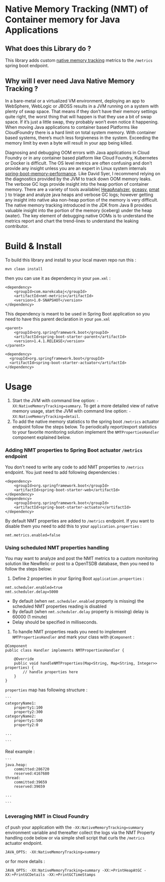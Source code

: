 ﻿# Native Memory Tracking (NMT) of Container memory for Java Applications

## What does this Library do ?
This library adds custom [native memory tracking](https://docs.oracle.com/javase/8/docs/technotes/guides/troubleshoot/tooldescr007.html) metrics to the `/metrics` spring boot endpoint.  

## Why will I ever need Java Native Memory Tracking ?

In a bare-metal  or a virtualized VM environment, deploying an app to WebSphere, WebLogic or JBOSS results in a JVM running on a system with plenty of swap space. That means if they don’t have their memory settings quite right, the worst thing that will happen is that they use a bit of swap space. If it’s just a little swap, they probably won’t even notice it happening. When moving Java applications to container based Platforms like CloudFoundry there is a hard limit on total system memory. With container based systems, there’s much less forgiveness in the system. Exceeding the memory limit by even a byte will result in your app being killed.

Diagnosing and debugging OOM errors with Java applications in Cloud Foundry or in any container based platform like Cloud Foundry, Kubernetes or Docker is difficult. The OS level metrics are often confusing and don't provide any insight unless you are an expert in Linux system internals [spring-boot-memory-performance](https://spring.io/blog/2015/12/10/spring-boot-memory-performance). Like David Syer, I recommend relying on the diagnostics provided by the JVM to track down OOM memory leaks. The verbose GC logs provide insight into the heap portion of container memory. There are a variety of tools available{ [HeapAnalyzer](http://www.eclipse.org/mat/), [gceasy](http://gceasy.io/), [pmat](http://ibm.co/1pUjktc) } to triage and analyze java heaps and verbose GC logs; however getting any insight into native aka non-heap portion of the memory is very difficult.  The native memory tracking introduced in the JDK from Java 8 provides valuable insight into the portion of the memory (iceberg) under the heap (water).  The key element of debugging native OOMs is to understand the metrics report and chart the trend-lines to understand the leaking contributor.

# Build & Install

To build this library and install to your local maven repo run this :

```
mvn clean install
```

then you can use it as dependency in your `pom.xml` :

```
<dependency>
    <groupId>com.marekcabaj</groupId>
    <artifactId>nmt-metrics</artifactId>
    <version>1.0-SNAPSHOT</version>
</dependency>
```

This dependency is meant to be used in Spring Boot application so you need to have this parent declaration in your `pom.xml`

```
<parent>
    <groupId>org.springframework.boot</groupId>
    <artifactId>spring-boot-starter-parent</artifactId>
    <version>1.4.1.RELEASE</version>
</parent>

<dependency>
  <groupId>org.springframework.boot</groupId>
  <artifactId>spring-boot-starter-actuator</artifactId>
</dependency>

```

# Usage

1. Start the JVM with command line option: `-XX:NativeMemoryTracking=summary`. To get a more detailed view of native memory usage, start the JVM with command line option: `-XX:NativeMemoryTracking=detail`.
2. To add the native memory statistics to the spring boot `/metrics` actuator endpoint follow the steps below. To periodically report/export statistics to your favorite monitoring solution implement the  `NMTPropertiesHandler` component explained below.


### Adding NMT properties to Spring Boot actuator `/metrics` endpoint

You don't need to write any code to add NMT properties to `/metrics` endpoint. You just need to add following dependencies :

```
<dependency>
    <groupId>org.springframework.boot</groupId>
    <artifactId>spring-boot-starter-web</artifactId>
</dependency>
<dependency>
    <groupId>org.springframework.boot</groupId>
    <artifactId>spring-boot-starter-actuator</artifactId>
</dependency>
```

By default NMT properties are added to `/metrics` endpoint. If you want to disable them you need to add this to your `application.properties` :

```
nmt.metrics.enabled=false
```


### Using scheduled NMT properties handling

You may want to analyze and post the NMT metrics to a  custom monitoring solution like NewRelic or post to a OpenTSDB database, then you need to follow the steps below:

1. Define 2 properties in your Spring Boot `application.properties` :

  ```
  nmt.scheduler.enabled=true
  nmt.scheduler.delay=5000
  ```

  * By default (when `nmt.scheduler.enabled` property is missing) the scheduled NMT properties reading is disabled
  * By default (when `nmt.scheduler.delay` property is missing) delay is 60000 (1 minute)
  * Delay should be specified in milliseconds.

1. To handle NMT properties reads you need to implement `NMTPropertiesHandler` and mark your class with `@Component` :

  ```
  @Component
  public class Handler implements NMTPropertiesHandler {

      @Override
      public void handleNMTProperties(Map<String, Map<String, Integer>> properties) {
          // handle properties here
      }
  }
  ```

  `properties` map has following structure :

    ```
    categoryName1:
    	property1:100
    	property2:300
    categoryName2:
    	property1:500
    	property2:0

    ...

    ```

  Real example :

    ```
    java.heap:
    	committed:286720
    	reserved:4167680
    thread:
    	committed:39659
    	reserved:39659

    ...

    ```

### Leveraging NMT in Cloud Foundry

cf push your application with the `-XX:NativeMemoryTracking=summary` environment variable and thereafter collect the logs via the NMT Property handling code below or via simple shell script that curls the `/metrics` actuator endpoint.

`JAVA_OPTS: -XX:NativeMemoryTracking=summary`

or for more details :

`JAVA_OPTS: -XX:NativeMemoryTracking=summary -XX:+PrintHeapAtGC -XX:+PrintGCDetails -XX:+PrintGCTimeStamps`
